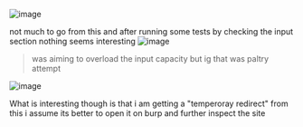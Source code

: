 ![image](https://github.com/user-attachments/assets/18dc4268-b8c6-4f9f-bc64-40e063c94ba8)

not much to go from this and after running some tests by checking the input section nothing seems interesting
![image](https://github.com/user-attachments/assets/2f27458b-a881-44f6-bd3d-6cb944560a90)

> was aiming to overload the input capacity but ig that was paltry attempt

![image](https://github.com/user-attachments/assets/520fb202-0ff7-4b68-9a74-5bf343d698f0)

What is interesting though is that i am getting a "temperoray redirect" from this i assume its better to open it on burp and further inspect the site
